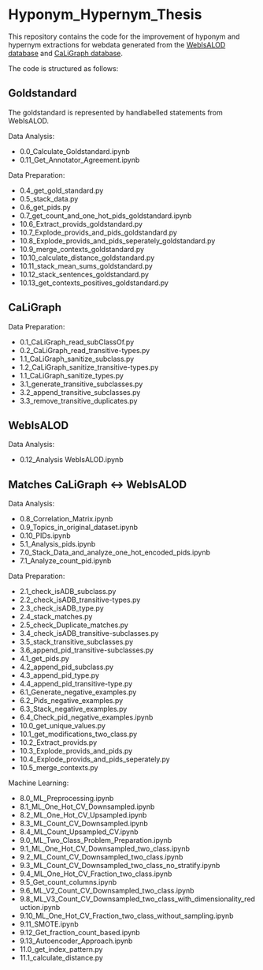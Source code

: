 # Hyponym_Hypernym_Thesis

This repository contains the code for the improvement of hyponym and hypernym extractions for webdata generated from the [WebIsALOD database](https://github.com/sven-h/webisalod) and [CaLiGraph database](http://caligraph.org/).


The code is structured as follows:

## Goldstandard 
The goldstandard is represented by handlabelled statements from WebIsALOD.

Data Analysis:
* 0.0_Calculate_Goldstandard.ipynb
* 0.11_Get_Annotator_Agreement.ipynb

Data Preparation:
* 0.4_get_gold_standard.py
* 0.5_stack_data.py
* 0.6_get_pids.py
* 0.7_get_count_and_one_hot_pids_goldstandard.ipynb
* 10.6_Extract_provids_goldstandard.py
* 10.7_Explode_provids_and_pids_goldstandard.py
* 10.8_Explode_provids_and_pids_seperately_goldstandard.py
* 10.9_merge_contexts_goldstandard.py
* 10.10_calculate_distance_goldstandard.py
* 10.11_stack_mean_sums_goldstandard.py
* 10.12_stack_sentences_goldstandard.py
* 10.13_get_contexts_positives_goldstandard.py

## CaLiGraph

Data Preparation:
* 0.1_CaLiGraph_read_subClassOf.py
* 0.2_CaLiGraph_read_transitive-types.py
* 1.1_CaLiGraph_sanitize_subclass.py
* 1.2_CaLiGraph_sanitize_transitive-types.py
* 1.1_CaLiGraph_sanitize_types.py
* 3.1_generate_transitive_subclasses.py
* 3.2_append_transitive_subclasses.py
* 3.3_remove_transitive_duplicates.py

## WebIsALOD

Data Analysis:
* 0.12_Analysis WebIsALOD.ipynb

## Matches CaLiGraph <-> WebIsALOD

Data Analysis:
* 0.8_Correlation_Matrix.ipynb
* 0.9_Topics_in_original_dataset.ipynb
* 0.10_PIDs.ipynb
* 5.1_Analysis_pids.ipynb
* 7.0_Stack_Data_and_analyze_one_hot_encoded_pids.ipynb
* 7.1_Analyze_count_pid.ipynb

Data Preparation: 
* 2.1_check_isADB_subclass.py
* 2.2_check_isADB_transitive-types.py
* 2.3_check_isADB_type.py
* 2.4_stack_matches.py
* 2.5_check_Duplicate_matches.py
* 3.4_check_isADB_transitive-subclasses.py
* 3.5_stack_transitive_subclasses.py
* 3.6_append_pid_transitive-subclasses.py
* 4.1_get_pids.py
* 4.2_append_pid_subclass.py
* 4.3_append_pid_type.py
* 4.4_append_pid_transitive-type.py
* 6.1_Generate_negative_examples.py
* 6.2_Pids_negative_examples.py
* 6.3_Stack_negative_examples.py
* 6.4_Check_pid_negative_examples.ipynb
* 10.0_get_unique_values.py
* 10.1_get_modifications_two_class.py
* 10.2_Extract_provids.py
* 10.3_Explode_provids_and_pids.py
* 10.4_Explode_provids_and_pids_seperately.py
* 10.5_merge_contexts.py

Machine Learning:
* 8.0_ML_Preprocessing.ipynb
* 8.1_ML_One_Hot_CV_Downsampled.ipynb
* 8.2_ML_One_Hot_CV_Upsampled.ipynb
* 8.3_ML_Count_CV_Downsampled.ipynb
* 8.4_ML_Count_Upsampled_CV.ipynb
* 9.0_ML_Two_Class_Problem_Preparation.ipynb
* 9.1_ML_One_Hot_CV_Downsampled_two_class.ipynb
* 9.2_ML_Count_CV_Downsampled_two_class.ipynb
* 9.3_ML_Count_CV_Downsampled_two_class_no_stratify.ipynb
* 9.4_ML_One_Hot_CV_Fraction_two_class.ipynb
* 9.5_Get_count_columns.ipynb
* 9.6_ML_V2_Count_CV_Downsampled_two_class.ipynb
* 9.8_ML_V3_Count_CV_Downsampled_two_class_with_dimensionality_reduction.ipynb
* 9.10_ML_One_Hot_CV_Fraction_two_class_without_sampling.ipynb
* 9.11_SMOTE.ipynb
* 9.12_Get_fraction_count_based.ipynb
* 9.13_Autoencoder_Approach.ipynb
* 11.0_get_index_pattern.py
* 11.1_calculate_distance.py

